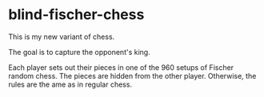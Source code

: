 # blind-fischer-chess
This is my new variant of chess.

The goal is to capture the opponent's king.

Each player sets out their pieces in one of the 960 setups of Fischer random chess. The pieces are hidden from the other player. Otherwise, the rules are the ame as in regular chess.
